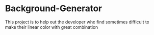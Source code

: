 # Background-Generator
This project is to help out the developer who find sometimes difficult to make their linear color with great combination
